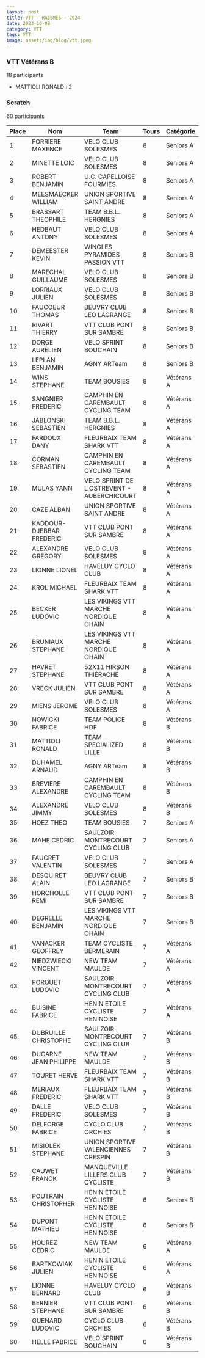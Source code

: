 ```yaml
---
layout: post
title: VTT - RAISMES - 2024
date: 2023-10-08
category: VTT
tags: VTT
image: assets/img/blog/vtt.jpeg
---
```


### VTT Vétérans B
18 participants
- MATTIOLI RONALD : 2

### Scratch
60 participants

| Place | Nom | Team | Tours | Catégorie | Temps |
|---|---|---|---|---|---|
| 1 | FORRIERE MAXENCE | VELO CLUB SOLESMES | 8 | Seniors A | 0:38:53 |
| 2 | MINETTE LOIC | VELO CLUB SOLESMES | 8 | Seniors A | 0:38:53 |
| 3 | ROBERT BENJAMIN | U.C. CAPELLOISE FOURMIES | 8 | Seniors A | 0:38:53 |
| 4 | MEESMAECKER WILLIAM | UNION SPORTIVE SAINT ANDRE | 8 | Seniors A | 0:38:53 |
| 5 | BRASSART THEOPHILE | TEAM B.B.L. HERGNIES | 8 | Seniors A | 0:38:53 |
| 6 | HEDBAUT ANTONY | VELO CLUB SOLESMES | 8 | Seniors A | 0:38:53 |
| 7 | DEMEESTER KEVIN | WINGLES PYRAMIDES PASSION VTT | 8 | Seniors B | 0:38:53 |
| 8 | MARECHAL GUILLAUME | VELO CLUB SOLESMES | 8 | Seniors B | 0:38:53 |
| 9 | LORRIAUX JULIEN | VELO CLUB SOLESMES | 8 | Seniors B | 0:38:53 |
| 10 | FAUCOEUR THOMAS | BEUVRY CLUB LEO LAGRANGE | 8 | Seniors B | 0:38:53 |
| 11 | RIVART THIERRY | VTT  CLUB PONT SUR SAMBRE | 8 | Seniors B | 0:38:53 |
| 12 | DORGE AURELIEN | VELO SPRINT BOUCHAIN | 8 | Seniors B | 0:38:53 |
| 13 | LEPLAN BENJAMIN | AGNY ARTeam | 8 | Seniors B | 0:38:53 |
| 14 | WINS STEPHANE | TEAM BOUSIES | 8 | Vétérans A | 0:38:53 |
| 15 | SANGNIER FREDERIC | CAMPHIN EN CAREMBAULT CYCLING TEAM | 8 | Vétérans A | 0:38:53 |
| 16 | JABLONSKI SEBASTIEN | TEAM B.B.L. HERGNIES | 8 | Vétérans A | 0:38:53 |
| 17 | FARDOUX DANY | FLEURBAIX TEAM SHARK VTT | 8 | Vétérans A | 0:38:53 |
| 18 | CORMAN SEBASTIEN | CAMPHIN EN CAREMBAULT CYCLING TEAM | 8 | Vétérans A | 0:38:53 |
| 19 | MULAS YANN | VELO SPRINT DE L'OSTREVENT - AUBERCHICOURT | 8 | Vétérans A | 0:38:53 |
| 20 | CAZE ALBAN | UNION SPORTIVE SAINT ANDRE | 8 | Vétérans A | 0:38:53 |
| 21 | KADDOUR-DJEBBAR FREDERIC | VTT  CLUB PONT SUR SAMBRE | 8 | Vétérans A | 0:38:53 |
| 22 | ALEXANDRE GREGORY | VELO CLUB SOLESMES | 8 | Vétérans A | 0:38:53 |
| 23 | LIONNE LIONEL | HAVELUY CYCLO CLUB | 8 | Vétérans A | 0:38:53 |
| 24 | KROL MICHAEL | FLEURBAIX TEAM SHARK VTT | 8 | Vétérans A | 0:38:53 |
| 25 | BECKER LUDOVIC | LES VIKINGS VTT MARCHE NORDIQUE OHAIN | 8 | Vétérans A | 0:38:53 |
| 26 | BRUNIAUX STEPHANE | LES VIKINGS VTT MARCHE NORDIQUE OHAIN | 8 | Vétérans A | 0:38:53 |
| 27 | HAVRET STEPHANE | 52X11 HIRSON THIÉRACHE | 8 | Vétérans A | 0:38:53 |
| 28 | VRECK JULIEN | VTT  CLUB PONT SUR SAMBRE | 8 | Vétérans A | 0:38:53 |
| 29 | MIENS JEROME | VELO CLUB SOLESMES | 8 | Vétérans A | 0:38:53 |
| 30 | NOWICKI FABRICE | TEAM POLICE HDF | 8 | Vétérans B | 0:38:53 |
| 31 | MATTIOLI RONALD | TEAM SPECIALIZED LILLE | 8 | Vétérans B | 0:38:53 |
| 32 | DUHAMEL ARNAUD | AGNY ARTeam | 8 | Vétérans B | 0:38:53 |
| 33 | BREVIERE ALEXANDRE | CAMPHIN EN CAREMBAULT CYCLING TEAM | 8 | Vétérans B | 0:38:53 |
| 34 | ALEXANDRE JIMMY | VELO CLUB SOLESMES | 8 | Vétérans B | 0:38:53 |
| 35 | HOEZ THEO | TEAM BOUSIES | 7 | Seniors A | 0:38:53 |
| 36 | MAHE CEDRIC | SAULZOIR MONTRECOURT CYCLING CLUB | 7 | Seniors A | 0:38:53 |
| 37 | FAUCRET VALENTIN | VELO CLUB SOLESMES | 7 | Seniors A | 0:38:53 |
| 38 | DESQUIRET ALAIN | BEUVRY CLUB LEO LAGRANGE | 7 | Seniors B | 0:38:53 |
| 39 | HORCHOLLE REMI | VTT  CLUB PONT SUR SAMBRE | 7 | Seniors B | 0:38:53 |
| 40 | DEGRELLE BENJAMIN | LES VIKINGS VTT MARCHE NORDIQUE OHAIN | 7 | Seniors B | 0:38:53 |
| 41 | VANACKER GEOFFREY | TEAM CYCLISTE BERMERAIN | 7 | Vétérans A | 0:38:53 |
| 42 | NIEDZWIECKI VINCENT | NEW TEAM MAULDE | 7 | Vétérans A | 0:38:53 |
| 43 | PORQUET LUDOVIC | SAULZOIR MONTRECOURT CYCLING CLUB | 7 | Vétérans A | 0:38:53 |
| 44 | BUISINE FABRICE | HENIN ETOILE CYCLISTE HENINOISE | 7 | Vétérans A | 0:38:53 |
| 45 | DUBRUILLE CHRISTOPHE | SAULZOIR MONTRECOURT CYCLING CLUB | 7 | Vétérans B | 0:38:53 |
| 46 | DUCARNE JEAN PHILIPPE | NEW TEAM MAULDE | 7 | Vétérans B | 0:38:53 |
| 47 | TOURET HERVE | FLEURBAIX TEAM SHARK VTT | 7 | Vétérans B | 0:38:53 |
| 48 | MERIAUX FREDERIC | FLEURBAIX TEAM SHARK VTT | 7 | Vétérans B | 0:38:53 |
| 49 | DALLE FREDERIC | VELO CLUB SOLESMES | 7 | Vétérans B | 0:38:53 |
| 50 | DELFORGE FABRICE | CYCLO CLUB ORCHIES | 7 | Vétérans B | 0:38:53 |
| 51 | MISIOLEK STEPHANE | UNION SPORTIVE VALENCIENNES CRESPIN | 7 | Vétérans B | 0:38:53 |
| 52 | CAUWET FRANCK | MANQUEVILLE LILLERS CLUB CYCLISTE | 7 | Vétérans B | 0:38:53 |
| 53 | POUTRAIN CHRISTOPHER | HENIN ETOILE CYCLISTE HENINOISE | 6 | Seniors B | 0:38:53 |
| 54 | DUPONT MATHIEU | HENIN ETOILE CYCLISTE HENINOISE | 6 | Seniors B | 0:38:53 |
| 55 | HOUREZ CEDRIC | NEW TEAM MAULDE | 6 | Vétérans A | 0:38:53 |
| 56 | BARTKOWIAK JULIEN | HENIN ETOILE CYCLISTE HENINOISE | 6 | Vétérans A | 0:38:53 |
| 57 | LIONNE BERNARD | HAVELUY CYCLO CLUB | 6 | Vétérans B | 0:38:53 |
| 58 | BERNIER STEPHANE | VTT  CLUB PONT SUR SAMBRE | 6 | Vétérans B | 0:38:53 |
| 59 | GUENARD LUDOVIC | CYCLO CLUB ORCHIES | 6 | Vétérans B | 0:38:53 |
| 60 | HELLE FABRICE | VELO SPRINT BOUCHAIN | 0 | Vétérans B | 0:38:53 |
